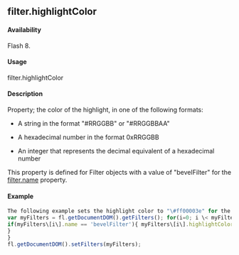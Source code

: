 ## filter.highlightColor

#### Availability

Flash 8.

#### Usage

filter.highlightColor

#### Description

Property; the color of the highlight, in one of the following formats:

-   A string in the format "\#RRGGBB" or "\#RRGGBBAA"

-   A hexadecimal number in the format 0xRRGGBB

-   An integer that represents the decimal equivalent of a hexadecimal number

This property is defined for Filter objects with a value of "bevelFilter" for the [filter.name](#!wielmic/developers-animatesdk-docs/test/Filter_object/filter13.md) property.

#### Example

```javascript
The following example sets the highlight color to "\#ff00003e" for the Bevel filters on the selected object(s):
var myFilters = fl.getDocumentDOM().getFilters(); for(i=0; i \< myFilters.length; i++){
if(myFilters\[i\].name == 'bevelFilter'){ myFilters\[i\].highlightColor = '\#ff00003e';
}
}
fl.getDocumentDOM().setFilters(myFilters);

```